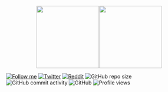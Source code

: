 <p align="center"><img height="170em" src="https://github-readme-stats-eight-theta.vercel.app/api?username=sabbir-21&show_icons=true&theme=algolia&include_all_commits=true&count_private=true"/><img height="170em" src="https://github-readme-stats-eight-theta.vercel.app/api/top-langs/?username=sabbir-21&layout=compact&langs_count=8&theme=algolia"/></p>

[![Follow me](https://img.shields.io/github/followers/sabbir-21?label=follow%20me&style=social)](https://github.com/sabbir-21)
[![Twitter](https://img.shields.io/twitter/follow/SabbirA58223088?label=Follow%20me&style=social)](https://twitter.com/SabbirA58223088)
[![Reddit](https://img.shields.io/reddit/user-karma/link/sabbir299?style=social)](https://www.reddit.com/user/sabbir299)
![GitHub repo size](https://img.shields.io/github/repo-size/sabbir-21/sabbir-21?color=red)
![GitHub commit activity](https://img.shields.io/github/commit-activity/m/sabbir-21/sabbir-21)
![GitHub](https://img.shields.io/github/license/sabbir-21/sabbir-21)
![Profile views](https://gpvc.arturio.dev/sabbir-21)
